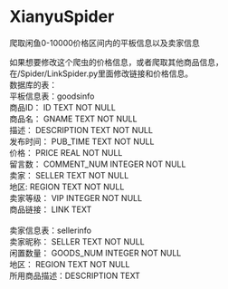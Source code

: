 # XianyuSpider
爬取闲鱼0-10000价格区间内的平板信息以及卖家信息

如果想要修改这个爬虫的价格信息，或者爬取其他商品信息，在/Spider/LinkSpider.py里面修改链接和价格信息。</br>
数据库的表：</br>
 平板信息表：goodsinfo</br>
    商品ID：    ID          TEXT NOT NULL</br>
    商品名：    GNAME        TEXT NOT NULL</br>
    描述：      DESCRIPTION TEXT NOT NULL</br>
    发布时间：  PUB_TIME    TEXT NOT NULL</br>
    价格：      PRICE       REAL NOT NULL</br>
    留言数：    COMMENT_NUM INTEGER NOT NULL</br>
    卖家：      SELLER      TEXT NOT NULL</br>
    地区:       REGION      TEXT NOT NULL</br>
    卖家等级：  VIP         INTEGER NOT NULL</br>
    商品链接：  LINK        TEXT</br>
</br>
 卖家信息表：sellerinfo</br>
    卖家昵称：    SELLER        TEXT NOT NULL</br>
    闲置数量：    GOODS_NUM INTEGER NOT NULL</br>
    地区：        REGION      TEXT NOT NULL</br>
    所用商品描述：DESCRIPTION TEXT</br>
